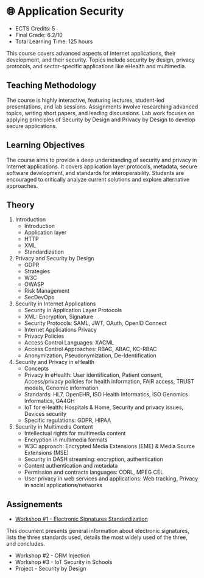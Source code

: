 # 🌐 Application Security

- ECTS Credits: 5
- Final Grade: 6.2/10
- Total Learning Time: 125 hours

This course covers advanced aspects of Internet applications, their development, and their security. Topics include security by design, privacy protocols, and sector-specific applications like eHealth and multimedia.

## Teaching Methodology

The course is highly interactive, featuring lectures, student-led presentations, and lab sessions. Assignments involve researching advanced topics, writing short papers, and leading discussions. Lab work focuses on applying principles of Security by Design and Privacy by Design to develop secure applications.

## Learning Objectives

The course aims to provide a deep understanding of security and privacy in Internet applications. It covers application layer protocols, metadata, secure software development, and standards for interoperability. Students are encouraged to critically analyze current solutions and explore alternative approaches.

## Theory

1. Introduction
   - Introduction
   - Application layer
   - HTTP
   - XML
   - Standardization
2. Privacy and Security by Design
   - GDPR
   - Strategies
   - W3C
   - OWASP
   - Risk Management
   - SecDevOps
3. Security in Internet Applications
   - Security in Application Layer Protocols
   - XML: Encryption, Signature
   - Security Protocols: SAML, JWT, OAuth, OpenID Connect
   - Internet Applications Privacy
   - Privacy Policies
   - Access Control Languages: XACML
   - Access Control Approaches: RBAC, ABAC, KC-RBAC
   - Anonymization, Pseudonymization, De-Identification
4. Security and Privacy in eHealth
   - Concepts
   - Privacy in eHealth: User identification, Patient consent, Access/privacy policies for health information, FAIR access, TRUST models, Genomic information 
   - Standards: HL7, OpenEHR, ISO Health Informatics, ISO Genomics Informatics, GA4GH
   - IoT for eHealth: Hospitals & Home, Security and privacy issues, Devices security
   - Specific regulations: GDPR, HIPAA
5. Security in Multimedia Content
   - Intellectual rights for multimedia content
   - Encryption in multimedia formats
   - W3C approach: Encrypted Media Extensions (EME) & Media Source Extensions (MSE)
   - Security in DASH streaming: encryption, authentication
   - Content authentication and metadata
   - Permission and contracts languages: ODRL, MPEG CEL
   - User privacy in web services and applications: Web tracking, Privacy in social applications/networks

## Assignements

- [Workshop #1 - Electronic Signatures Standardization](AS_WS1_Standardization.pdf)
 
This document presents general information about electronic signatures, lists the three standards used, details the most widely used of the three, and concludes.

- Workshop #2 - ORM Injection
- Workshop #3 - IoT Security in Schools
- Project - Security by Design